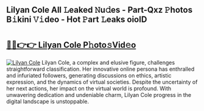 ## Lilyan Cole All 𝙻eaked 𝙽u𝚍es - Part-Qxz 𝙿hotos B𝚒kini 𝚅𝚒deo - Hot 𝙿art 𝙻eaks oioID

# <h2><a href="http://ld3i5ld.urlbe.top/?page=Lilyan+Cole">🔗🔗👉👉 Lilyan Cole P𝚑oto𝚜Vid𝚎o</a></h2>

[![Lilyan Cole](https://i.imgur.com/eBuTRDB.gif)](http://ld3i5ld.urlbe.top/?page=Lilyan+Cole)
Lilyan Cole, a complex and elusive figure, challenges straightforward classification. Her innovative online persona has enthralled and infuriated followers, generating discussions on ethics, artistic expression, and the dynamics of virtual societies. Despite the uncertainty of her next actions, her impact on the virtual world is profound. With unwavering dedication and undeniable charm, Lilyan Cole progress in the digital landscape is unstoppable.

